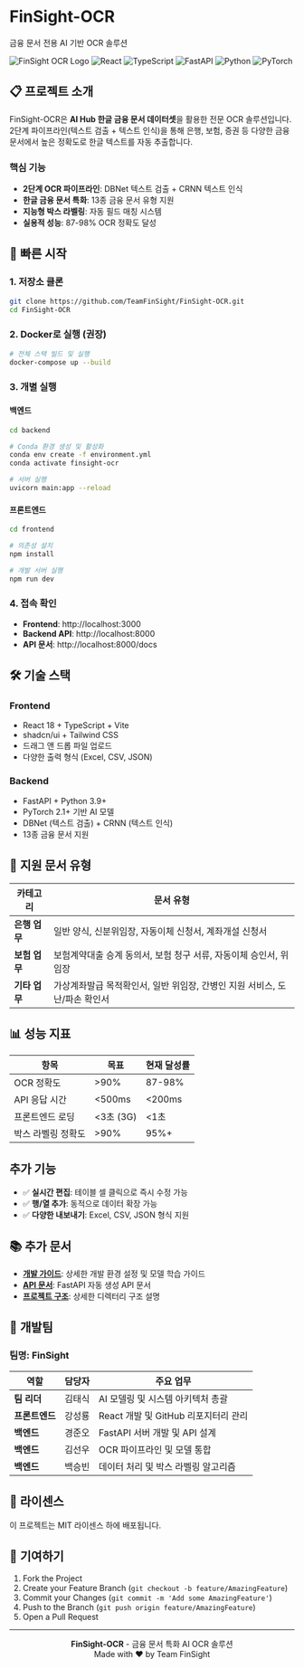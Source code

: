 # FinSight-OCR

금융 문서 전용 AI 기반 OCR 솔루션

![FinSight OCR Logo](https://img.shields.io/badge/FinSight-OCR-blue?style=for-the-badge)
![React](https://img.shields.io/badge/React-18-61DAFB?style=flat-square&logo=react)
![TypeScript](https://img.shields.io/badge/TypeScript-5.0-3178C6?style=flat-square&logo=typescript)
![FastAPI](https://img.shields.io/badge/FastAPI-Latest-009688?style=flat-square&logo=fastapi)
![Python](https://img.shields.io/badge/Python-3.9+-3776AB?style=flat-square&logo=python)
![PyTorch](https://img.shields.io/badge/PyTorch-2.1+-EE4C2C?style=flat-square&logo=pytorch)

## 📋 프로젝트 소개

FinSight-OCR은 **AI Hub 한글 금융 문서 데이터셋**을 활용한 전문 OCR 솔루션입니다. 2단계 파이프라인(텍스트 검출 + 텍스트 인식)을 통해 은행, 보험, 증권 등 다양한 금융 문서에서 높은 정확도로 한글 텍스트를 자동 추출합니다.

### 핵심 기능
- **2단계 OCR 파이프라인**: DBNet 텍스트 검출 + CRNN 텍스트 인식
- **한글 금융 문서 특화**: 13종 금융 문서 유형 지원
- **지능형 박스 라벨링**: 자동 필드 매칭 시스템
- **실용적 성능**: 87-98% OCR 정확도 달성

## 🚀 빠른 시작

### 1. 저장소 클론
```bash
git clone https://github.com/TeamFinSight/FinSight-OCR.git
cd FinSight-OCR
```

### 2. Docker로 실행 (권장)
```bash
# 전체 스택 빌드 및 실행
docker-compose up --build
```

### 3. 개별 실행
#### 백엔드
```bash
cd backend

# Conda 환경 생성 및 활성화
conda env create -f environment.yml
conda activate finsight-ocr

# 서버 실행
uvicorn main:app --reload
```

#### 프론트엔드
```bash
cd frontend

# 의존성 설치
npm install

# 개발 서버 실행
npm run dev
```

### 4. 접속 확인
- **Frontend**: http://localhost:3000
- **Backend API**: http://localhost:8000
- **API 문서**: http://localhost:8000/docs

## 🛠️ 기술 스택

### Frontend
- React 18 + TypeScript + Vite
- shadcn/ui + Tailwind CSS
- 드래그 앤 드롭 파일 업로드
- 다양한 출력 형식 (Excel, CSV, JSON)

### Backend
- FastAPI + Python 3.9+
- PyTorch 2.1+ 기반 AI 모델
- DBNet (텍스트 검출) + CRNN (텍스트 인식)
- 13종 금융 문서 지원

## 📝 지원 문서 유형

| 카테고리 | 문서 유형 |
|----------|-----------|
| **은행 업무** | 일반 양식, 신분위임장, 자동이체 신청서, 계좌개설 신청서 |
| **보험 업무** | 보험계약대출 승계 동의서, 보험 청구 서류, 자동이체 승인서, 위임장 |
| **기타 업무** | 가상계좌발급 목적확인서, 일반 위임장, 간병인 지원 서비스, 도난/파손 확인서 |

## 📊 성능 지표

| 항목 | 목표 | 현재 달성률 |
|------|------|-----------|
| OCR 정확도 | >90% | 87-98% |
| API 응답 시간 | <500ms | <200ms |
| 프론트엔드 로딩 | <3초 (3G) | <1초 |
| 박스 라벨링 정확도 | >90% | 95%+ |

## 추가 기능
- ✅ **실시간 편집**: 테이블 셀 클릭으로 즉시 수정 가능
- ✅ **행/열 추가**: 동적으로 데이터 확장 가능
- ✅ **다양한 내보내기**: Excel, CSV, JSON 형식 지원

## 📚 추가 문서

- **[개발 가이드](README_DEV.md)**: 상세한 개발 환경 설정 및 모델 학습 가이드
- **[API 문서](http://localhost:8000/docs)**: FastAPI 자동 생성 API 문서
- **[프로젝트 구조](README_DEV.md#-프로젝트-구조)**: 상세한 디렉터리 구조 설명

## 👥 개발팀

### 팀명: FinSight
| 역할 | 담당자 | 주요 업무 |
|------|--------|----------|
| **팀 리더** | 김태식 | AI 모델링 및 시스템 아키텍처 총괄 |
| **프론트엔드** | 강성룡 | React 개발 및 GitHub 리포지터리 관리 |
| **백엔드** | 경준오 | FastAPI 서버 개발 및 API 설계 |
| **백엔드** | 김선우 | OCR 파이프라인 및 모델 통합 |
| **백엔드** | 백승빈 | 데이터 처리 및 박스 라벨링 알고리즘 |

## 📄 라이센스

이 프로젝트는 MIT 라이센스 하에 배포됩니다.

## 🤝 기여하기

1. Fork the Project
2. Create your Feature Branch (`git checkout -b feature/AmazingFeature`)
3. Commit your Changes (`git commit -m 'Add some AmazingFeature'`)
4. Push to the Branch (`git push origin feature/AmazingFeature`)
5. Open a Pull Request

---

<div align="center">
  <strong>FinSight-OCR</strong> - 금융 문서 특화 AI OCR 솔루션<br>
  Made with ❤️ by Team FinSight
</div>